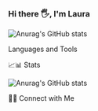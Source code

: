 ### Hi there 🖐️, I'm Laura
![Anurag's GitHub stats](https://github-readme-stats.vercel.app/api?username=anuraghazra&show_icons=true)








Languages and Tools





📈📊 Stats 

![Anurag's GitHub stats](https://github-readme-stats.vercel.app/api?username=lajuruiz&show_icons=true&theme=cobalt)

🤝🏻 Connect with Me

